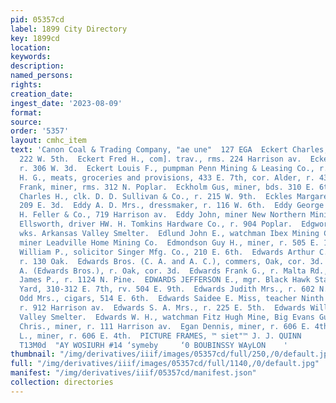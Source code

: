 ```yaml
---
pid: 05357cd
label: 1899 City Directory
key: 1899cd
location: 
keywords: 
description: 
named_persons: 
rights: 
creation_date: 
ingest_date: '2023-08-09'
format: 
source: 
order: '5357'
layout: cmhc_item
text: 'Canon Coal & Trading Company, "ae une"  127 EGA  Eckert Charles, miner, r.
  222 W. 5th.  Eckert Fred H., com]. trav., rms. 224 Harrison av.  Eckert Leo, miner,
  r. 306 W. 3d.  Eckert Louis F., pumpman Penn Mining & Leasing Co., r. 222 W. 5th.  ECKHARDT
  H. G., meats, groceries and provisions, 433 E. 7th, cor. Alder, r. 431 E. 7th.  Eckhart
  Frank, miner, rms. 312 N. Poplar.  Eckholm Gus, miner, bds. 310 E. 6th.  Eckles
  Charles H., clk. D. D. Sullivan & Co., r. 215 W. 9th.  Eckles Margaret Mrs., r.
  209 E. 3d.  Eddy A. D. Mrs., dressmaker, r. 116 W. 6th.  Eddy George W., clk. L.
  H. Feller & Co., 719 Harrison av.  Eddy John, miner New Northern Mining Co.  Edgington
  Ellsworth, driver HW. H. Tomkins Hardware Co., r. 904 Poplar.  Edgworth Michael,
  wks. Arkansas Valley Smelter.  Edlund John E., watchman Ibex Mining Co.  Edman Louis,
  miner Leadville Home Mining Co.  Edmondson Guy H., miner, r. 505 E. 10th.  Edson
  William P., solicitor Singer Mfg. Co., 210 E. 6th.  Edwards Arthur C. (Edwards Bros.),
  r. 130 Oak.  Edwards Bros. (C. A. and A. C.), commers, Oak, cor. 3d.  Edwards Charles
  A. (Edwards Bros.), r. Oak, cor. 3d.  Edwards Frank G., r. Malta Rd., cor. W. Elm.  Edwards
  James P., r. 1124 N. Pine.  EDWARDS JEFFERSON E., mgr. Black Hawk Stables and Wood
  Yard, 310-312 E. 7th, rv. 504 E. 9th.  Edwards Judith Mrs., r. 602 N. Spruce.  Edwards
  Odd Mrs., cigars, 514 E. 6th.  Edwards Saidee E. Miss, teacher Ninth St. School,
  r. 912 Harrison av.  Edwards S. A. Mrs., r. 225 E. 5th.  Edwards William, wks. Arkansas
  Valley Smelter.  Edwards W. H., watchman Fitz Hugh Mine, Big Evans Gulch.  Efinger
  Chris., miner, r. 111 Harrison av.  Egan Dennis, miner, r. 606 E. 4th.  Egan Dennis
  L., miner, r. 606 E. 4th.  PICTURE FRAMES, ™ siet"™ J. J. QUINN        HLINS ®@
  T13M0d  "AY WOSIURH #14 ‘symeby     ‘0 BOUBINSSY WAyLON    '
thumbnail: "/img/derivatives/iiif/images/05357cd/full/250,/0/default.jpg"
full: "/img/derivatives/iiif/images/05357cd/full/1140,/0/default.jpg"
manifest: "/img/derivatives/iiif/05357cd/manifest.json"
collection: directories
---
```

